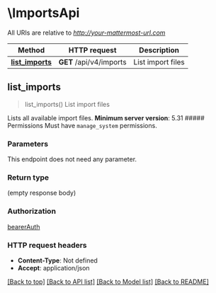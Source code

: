 # \ImportsApi

All URIs are relative to *http://your-mattermost-url.com*

Method | HTTP request | Description
------------- | ------------- | -------------
[**list_imports**](ImportsApi.md#list_imports) | **GET** /api/v4/imports | List import files



## list_imports

> list_imports()
List import files

Lists all available import files.  __Minimum server version__: 5.31 ##### Permissions Must have `manage_system` permissions. 

### Parameters

This endpoint does not need any parameter.

### Return type

 (empty response body)

### Authorization

[bearerAuth](../README.md#bearerAuth)

### HTTP request headers

- **Content-Type**: Not defined
- **Accept**: application/json

[[Back to top]](#) [[Back to API list]](../README.md#documentation-for-api-endpoints) [[Back to Model list]](../README.md#documentation-for-models) [[Back to README]](../README.md)

